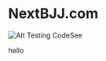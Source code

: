 # NextBJJ.com

![Alt](https://repobeats.axiom.co/api/embed/763892434b77e5987f0deab28b9270f13cc7867f.svg "Repobeats analytics image")
Testing CodeSee

hello
